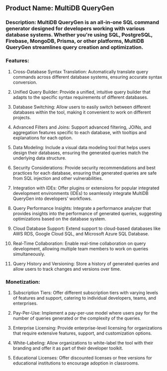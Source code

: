 ## Product Name: MultiDB QueryGen

### Description: MultiDB QueryGen is an all-in-one SQL command generator designed for developers working with various database systems. Whether you're using SQL, PostgreSQL, Firebase, MongoDB, Prisma, or other platforms, MultiDB QueryGen streamlines query creation and optimization.

### Features:

1. Cross-Database Syntax Translation: Automatically translate query commands across different database systems, ensuring accurate syntax conversion.

2. Unified Query Builder: Provide a unified, intuitive query builder that adapts to the specific syntax requirements of different databases.

3. Database Switching: Allow users to easily switch between different databases within the tool, making it convenient to work on different projects.

4. Advanced Filters and Joins: Support advanced filtering, JOINs, and aggregation features specific to each database, with tooltips and explanations for each option.

5. Data Modeling: Include a visual data modeling tool that helps users design their databases, ensuring the generated queries match the underlying data structure.

6. Security Considerations: Provide security recommendations and best practices for each database, ensuring that generated queries are safe from SQL injection and other vulnerabilities.

7. Integration with IDEs: Offer plugins or extensions for popular integrated development environments (IDEs) to seamlessly integrate MultiDB QueryGen into developers' workflows.

8. Query Performance Insights: Integrate a performance analyzer that provides insights into the performance of generated queries, suggesting optimizations based on the database system.

9. Cloud Database Support: Extend support to cloud-based databases like AWS RDS, Google Cloud SQL, and Microsoft Azure SQL Database.

10. Real-Time Collaboration: Enable real-time collaboration on query development, allowing multiple team members to work on queries simultaneously.

11. Query History and Versioning: Store a history of generated queries and allow users to track changes and versions over time.

### Monetization:

1. Subscription Tiers: Offer different subscription tiers with varying levels of features and support, catering to individual developers, teams, and enterprises.

2. Pay-Per-Use: Implement a pay-per-use model where users pay for the number of queries generated or the complexity of the queries.

3. Enterprise Licensing: Provide enterprise-level licensing for organizations that require extensive features, support, and customization options.

4. White-Labeling: Allow organizations to white-label the tool with their branding and offer it as part of their developer toolkit.

5. Educational Licenses: Offer discounted licenses or free versions for educational institutions to encourage adoption in classrooms.
